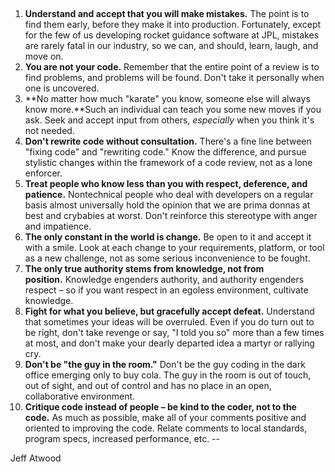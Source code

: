 &nbsp;

1.  **Understand and accept that you will make mistakes.**&nbsp;The point is to find them early, before they make it into production. Fortunately, except for the few of us developing rocket guidance software at JPL, mistakes are rarely fatal in our industry, so we can, and should, learn, laugh, and move on.
2.  **You are not your code.**&nbsp;Remember that the entire point of a review is to find problems, and problems will be found. Don't take it personally when one is uncovered.
3.  **No matter how much "karate" you know, someone else will always know more.**Such an individual can teach you some new moves if you ask. Seek and accept input from others,&nbsp;_especially_&nbsp;when you think it's not needed.
4.  **Don't rewrite code without consultation.**&nbsp;There's a fine line between "fixing code" and "rewriting code." Know the difference, and pursue stylistic changes within the framework of a code review, not as a lone enforcer.
5.  **Treat people who know less than you with respect, deference, and patience.**&nbsp;Nontechnical people who deal with developers on a regular basis almost universally hold the opinion that we are prima donnas at best and crybabies at worst. Don't reinforce this stereotype with anger and impatience.
6.  **The only constant in the world is change.**&nbsp;Be open to it and accept it with a smile. Look at each change to your requirements, platform, or tool as a new challenge, not as some serious inconvenience to be fought.
7.  **The only true authority stems from knowledge, not from position.**&nbsp;Knowledge engenders authority, and authority engenders respect &ndash; so if you want respect in an egoless environment, cultivate knowledge.
8.  **Fight for what you believe, but gracefully accept defeat.**&nbsp;Understand that sometimes your ideas will be overruled. Even if you do turn out to be right, don't take revenge or say, "I told you so" more than a few times at most, and don't make your dearly departed idea a martyr or rallying cry.
9.  **Don't be "the guy in the room."**&nbsp;Don't be the guy coding in the dark office emerging only to buy cola. The guy in the room is out of touch, out of sight, and out of control and has no place in an open, collaborative environment.
10.  **Critique code instead of people &ndash; be kind to the coder, not to the code.**&nbsp;As much as possible, make all of your comments positive and oriented to improving the code. Relate comments to local standards, program specs, increased performance, etc.
--

Jeff Atwood
